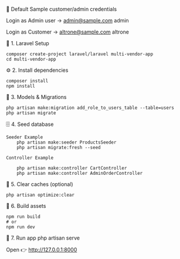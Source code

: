 👤 Default Sample customer/admin credentials

Login as Admin user →
admin@sample.com
admin

Login as Customer →
altrone@sample.com
altrone

🧩 1. Laravel Setup

    composer create-project laravel/laravel multi-vendor-app
    cd multi-vendor-app
    
⚙️ 2. Install dependencies

    composer install
    npm install

🔑 3. Models & Migrations 

    php artisan make:migration add_role_to_users_table --table=users
    php artisan migrate

🗄️ 4. Seed database

    Seeder Example
        php artisan make:seeder ProductsSeeder 
        php artisan migrate:fresh --seed
        
    Controller Example

        php artisan make:controller CartController
        php artisan make:controller AdminOrderController
    

🧹 5. Clear caches (optional)

    php artisan optimize:clear

🧱 6. Build assets

    npm run build
    # or
    npm run dev

🚀 7. Run app
    php artisan serve


Open 👉 http://127.0.0.1:8000
